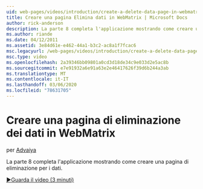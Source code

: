 ```yaml
---
uid: web-pages/videos/introduction/create-a-delete-data-page-in-webmatrix
title: Creare una pagina Elimina dati in WebMatrix | Microsoft Docs
author: rick-anderson
description: La parte 8 completa l'applicazione mostrando come creare una pagina di eliminazione per i dati.
ms.author: riande
ms.date: 04/12/2011
ms.assetid: 3e84d61e-e462-44a1-b3c2-ac8a1f7fcac6
msc.legacyurl: /web-pages/videos/introduction/create-a-delete-data-page-in-webmatrix
msc.type: video
ms.openlocfilehash: 2a39346bb09801a0cd3d18de34c9e033d2e5ac8b
ms.sourcegitcommit: e7e91932a6e91a63e2e46417626f39d6b244a3ab
ms.translationtype: MT
ms.contentlocale: it-IT
ms.lasthandoff: 03/06/2020
ms.locfileid: "78631705"
---
```

# <a name="create-a-delete-data-page-in-webmatrix"></a>Creare una pagina di eliminazione dei dati in WebMatrix

per [Advaiya](https://twitter.com/Advaiyasolns)

La parte 8 completa l'applicazione mostrando come creare una pagina di eliminazione per i dati.

[&#9654;Guarda il video (3 minuti)](https://channel9.msdn.com/Blogs/ASP-NET-Site-Videos/create-a-delete-data-page-in-webmatrix)
